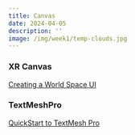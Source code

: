 ```yaml
---
title: Canvas
date: 2024-04-05
description: ''
image: /img/week1/temp-clouds.jpg
---
```


<script>import VideoEmbed from '$lib/VideoEmbed.svelte'</script>

### XR Canvas

<VideoEmbed youtube="DXzL_POejkM"></VideoEmbed>

[Creating a World Space UI](https://docs.unity3d.com/Packages/com.unity.ugui@2.0/manual/HOWTO-UIWorldSpace.html)

### TextMeshPro

<VideoEmbed youtube="hiYfj8kvDCs"></VideoEmbed>

<VideoEmbed youtube="3owAiCd0J7Q"></VideoEmbed>

[QuickStart to TextMesh Pro](https://learn.unity.com/tutorial/working-with-textmesh-pro)
